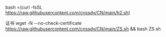 bash <(curl -fsSL https://raw.githubusercontent.com/cnssdy/CN/main/h2.sh)

证书
wget -N --no-check-certificate https://raw.githubusercontent.com/cnssdy/CN/main/ZS.sh && bash ZS.sh
